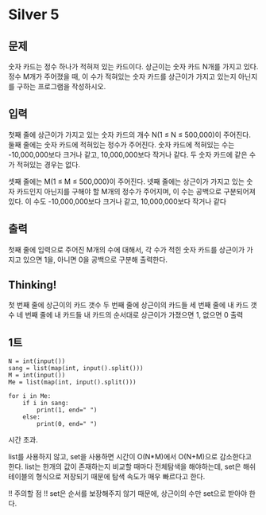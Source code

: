 # Silver 5

## 문제
숫자 카드는 정수 하나가 적혀져 있는 카드이다. 상근이는 숫자 카드 N개를 가지고 있다. 정수 M개가 주어졌을 때, 이 수가 적혀있는 숫자 카드를 상근이가 가지고 있는지 아닌지를 구하는 프로그램을 작성하시오.

## 입력
첫째 줄에 상근이가 가지고 있는 숫자 카드의 개수 N(1 ≤ N ≤ 500,000)이 주어진다. 둘째 줄에는 숫자 카드에 적혀있는 정수가 주어진다. 숫자 카드에 적혀있는 수는 -10,000,000보다 크거나 같고, 10,000,000보다 작거나 같다. 두 숫자 카드에 같은 수가 적혀있는 경우는 없다.

셋째 줄에는 M(1 ≤ M ≤ 500,000)이 주어진다. 넷째 줄에는 상근이가 가지고 있는 숫자 카드인지 아닌지를 구해야 할 M개의 정수가 주어지며, 이 수는 공백으로 구분되어져 있다. 이 수도 -10,000,000보다 크거나 같고, 10,000,000보다 작거나 같다

## 출력
첫째 줄에 입력으로 주어진 M개의 수에 대해서, 각 수가 적힌 숫자 카드를 상근이가 가지고 있으면 1을, 아니면 0을 공백으로 구분해 출력한다.

## Thinking!
첫 번째 줄에 상근이의 카드 갯수
두 번째 줄에 상근이의 카드들
세 번째 줄에 내 카드 갯수
네 번째 줄에 내 카드들
내 카드의 순서대로 상근이가 가졌으면 1, 없으면 0 출력

## 1트

    N = int(input())
    sang = list(map(int, input().split()))
    M = int(input())
    Me = list(map(int, input().split()))
    
    for i in Me:
        if i in sang:
            print(1, end=" ")
        else:
            print(0, end=" ")

시간 초과.

list를 사용하지 않고, set을 사용하면 시간이 O(N*M)에서 O(N+M)으로 감소한다고 한다.
list는 한개의 값이 존재하는지 비교할 때마다 전체탐색을 해야하는데, set은 해쉬 테이블의 형식으로
저장되기 때문에 탐색 속도가 매우 빠르다고 한다.

!! 주의할 점 !! set은 순서를 보장해주지 않기 때문에, 상근이의 수만 set으로 받아야 한다.